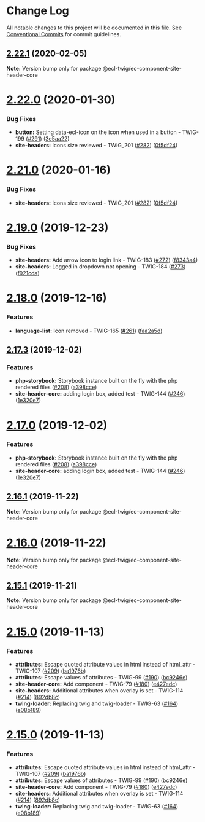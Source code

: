 # Change Log

All notable changes to this project will be documented in this file.
See [Conventional Commits](https://conventionalcommits.org) for commit guidelines.

## [2.22.1](https://github.com/ec-europa/ecl-twig/compare/v2.22.0...v2.22.1) (2020-02-05)

**Note:** Version bump only for package @ecl-twig/ec-component-site-header-core

# [2.22.0](https://github.com/ec-europa/ecl-twig/compare/v2.19.0...v2.22.0) (2020-01-30)

### Bug Fixes

- **button:** Setting data-ecl-icon on the icon when used in a button - TWIG-199 ([#291](https://github.com/ec-europa/ecl-twig/issues/291)) ([3e5aa22](https://github.com/ec-europa/ecl-twig/commit/3e5aa2250468cb68b59338ccb5dab725aeea2fb1))
- **site-headers:** Icons size reviewed - TWIG_201 ([#282](https://github.com/ec-europa/ecl-twig/issues/282)) ([0f5df24](https://github.com/ec-europa/ecl-twig/commit/0f5df24f9171f1f2d93cc442071f1c08e10f082d))

# [2.21.0](https://github.com/ec-europa/ecl-twig/compare/v2.19.0...v2.21.0) (2020-01-16)

### Bug Fixes

- **site-headers:** Icons size reviewed - TWIG_201 ([#282](https://github.com/ec-europa/ecl-twig/issues/282)) ([0f5df24](https://github.com/ec-europa/ecl-twig/commit/0f5df24f9171f1f2d93cc442071f1c08e10f082d))

# [2.19.0](https://github.com/ec-europa/ecl-twig/compare/v2.18.0...v2.19.0) (2019-12-23)

### Bug Fixes

- **site-headers:** Add arrow icon to login link - TWIG-183 ([#272](https://github.com/ec-europa/ecl-twig/issues/272)) ([f8343a4](https://github.com/ec-europa/ecl-twig/commit/f8343a4dc03df66f5d0bf38a2ef113d51a23c379))
- **site-headers:** Logged in dropdown not opening - TWIG-184 ([#273](https://github.com/ec-europa/ecl-twig/issues/273)) ([f921cda](https://github.com/ec-europa/ecl-twig/commit/f921cda83e9c491e33bba5eeeaf7571f60d7c1bb))

# [2.18.0](https://github.com/ec-europa/ecl-twig/compare/v2.17.3...v2.18.0) (2019-12-16)

### Features

- **language-list:** Icon removed - TWIG-165 ([#261](https://github.com/ec-europa/ecl-twig/issues/261)) ([faa2a5d](https://github.com/ec-europa/ecl-twig/commit/faa2a5dea84a087cd2ae9326c30e0ebc62fc0666))

## [2.17.3](https://github.com/ec-europa/ecl-twig/compare/v2.16.0...v2.17.3) (2019-12-02)

### Features

- **php-storybook:** Storybook instance built on the fly with the php rendered files ([#208](https://github.com/ec-europa/ecl-twig/issues/208)) ([a398cce](https://github.com/ec-europa/ecl-twig/commit/a398cce006853e9db2aa95bd31ba923fed05e8c1))
- **site-header-core:** adding login box, added test - TWIG-144 ([#246](https://github.com/ec-europa/ecl-twig/issues/246)) ([1e320e7](https://github.com/ec-europa/ecl-twig/commit/1e320e7d90c4e7abc6caaeb812939fb670ff1ef9))

# [2.17.0](https://github.com/ec-europa/ecl-twig/compare/v2.16.0...v2.17.0) (2019-12-02)

### Features

- **php-storybook:** Storybook instance built on the fly with the php rendered files ([#208](https://github.com/ec-europa/ecl-twig/issues/208)) ([a398cce](https://github.com/ec-europa/ecl-twig/commit/a398cce006853e9db2aa95bd31ba923fed05e8c1))
- **site-header-core:** adding login box, added test - TWIG-144 ([#246](https://github.com/ec-europa/ecl-twig/issues/246)) ([1e320e7](https://github.com/ec-europa/ecl-twig/commit/1e320e7d90c4e7abc6caaeb812939fb670ff1ef9))

## [2.16.1](https://github.com/ec-europa/ecl-twig/compare/v2.15.1...v2.16.1) (2019-11-22)

**Note:** Version bump only for package @ecl-twig/ec-component-site-header-core

# [2.16.0](https://github.com/ec-europa/ecl-twig/compare/v2.15.1...v2.16.0) (2019-11-22)

**Note:** Version bump only for package @ecl-twig/ec-component-site-header-core

## [2.15.1](https://github.com/ec-europa/ecl-twig/compare/v2.15.0...v2.15.1) (2019-11-21)

**Note:** Version bump only for package @ecl-twig/ec-component-site-header-core

# [2.15.0](https://github.com/ec-europa/ecl-twig/compare/v2.11.2...v2.15.0) (2019-11-13)

### Features

- **attributes:** Escape quoted attribute values in html instead of html_attr - TWIG-107 ([#209](https://github.com/ec-europa/ecl-twig/issues/209)) ([ba1976b](https://github.com/ec-europa/ecl-twig/commit/ba1976b))
- **attributes:** Escape values of attributes - TWIG-99 ([#190](https://github.com/ec-europa/ecl-twig/issues/190)) ([bc9246e](https://github.com/ec-europa/ecl-twig/commit/bc9246e))
- **site-header-core:** Add component - TWIG-79 ([#180](https://github.com/ec-europa/ecl-twig/issues/180)) ([e427edc](https://github.com/ec-europa/ecl-twig/commit/e427edc))
- **site-headers:** Additional attributes when overlay is set - TWIG-114 ([#214](https://github.com/ec-europa/ecl-twig/issues/214)) ([892db8c](https://github.com/ec-europa/ecl-twig/commit/892db8c))
- **twing-loader:** Replacing twig and twig-loader - TWIG-63 ([#164](https://github.com/ec-europa/ecl-twig/issues/164)) ([e08b189](https://github.com/ec-europa/ecl-twig/commit/e08b189))

# [2.15.0](https://github.com/ec-europa/ecl-twig/compare/v2.11.2...v2.15.0) (2019-11-13)

### Features

- **attributes:** Escape quoted attribute values in html instead of html_attr - TWIG-107 ([#209](https://github.com/ec-europa/ecl-twig/issues/209)) ([ba1976b](https://github.com/ec-europa/ecl-twig/commit/ba1976bdab9dc0d5c5ed94231a40762874f030a4))
- **attributes:** Escape values of attributes - TWIG-99 ([#190](https://github.com/ec-europa/ecl-twig/issues/190)) ([bc9246e](https://github.com/ec-europa/ecl-twig/commit/bc9246e7db80ef15d66e143439d93f487842342c))
- **site-header-core:** Add component - TWIG-79 ([#180](https://github.com/ec-europa/ecl-twig/issues/180)) ([e427edc](https://github.com/ec-europa/ecl-twig/commit/e427edc0e4c0df8fec5b62a87774750455abcdc9))
- **site-headers:** Additional attributes when overlay is set - TWIG-114 ([#214](https://github.com/ec-europa/ecl-twig/issues/214)) ([892db8c](https://github.com/ec-europa/ecl-twig/commit/892db8c417686a65ce928dc3683b09aece4e950f))
- **twing-loader:** Replacing twig and twig-loader - TWIG-63 ([#164](https://github.com/ec-europa/ecl-twig/issues/164)) ([e08b189](https://github.com/ec-europa/ecl-twig/commit/e08b1896f92be956ca5301e703a948240ff97b6e))
